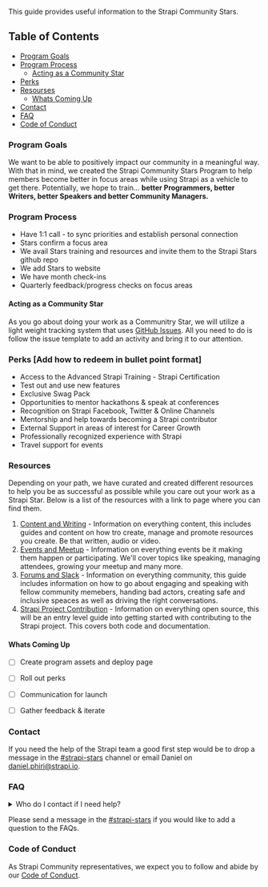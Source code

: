 This guide provides useful information to the Strapi Community Stars.

## Table of Contents

- [Program Goals](#program-goals)
- [Program Process](#program-process)
  - [Acting as a Community Star](#acting-as-a-community-star)
- [Perks](#perks)
- [Resourses](#resources)
  - [Whats Coming Up](#whats-coming-up)
- [Contact](#contact)
- [FAQ](#faq)
- [Code of Conduct](#code-of-conduct)


### Program Goals
We want to be able to positively impact our community in a meaningful way. With that in mind, we created the Strapi Community Stars Program to help members become better in focus areas while using Strapi as a vehicle to get there. Potentially, we hope to train... **better Programmers, better Writers, better Speakers and better Community Managers.**

### Program Process
- Have 1:1 call - to sync priorities and establish personal connection
- Stars confirm a focus area 
- We avail Stars training and resources and invite them to the Strapi Stars github repo
- We add Stars to website
- We have month check-ins
- Quarterly feedback/progress checks on focus areas

#### Acting as a Community Star

As you go about doing your work as a Communitry Star, we will utilize a light weight tracking system that uses [GitHub Issues](). All you need to do is follow the issue template to add an activity and bring it to our attention.

### Perks [Add how to redeem in bullet point format]
- Access to the Advanced Strapi Training - Strapi Certification
- Test out and use new features 
- Exclusive Swag Pack
- Opportunities to mentor hackathons & speak at conferences
- Recognition on Strapi Facebook, Twitter & Online Channels
- Mentorship and help towards becoming a Strapi contributor
- External Support in areas of interest for Career Growth
- Professionally recognized experience with Strapi
- Travel support for events 


### Resources
Depending on your path, we have curated and created different resources to help you be as successful as possible while you care out your work as a Strapi Star. Below is a list of the resources with a link to page where you can find them.

1. [Content and Writing](https://github.com/strapi/the-michelin-guide/tree/master/Content%20and%20Writing) - Information on everything content, this  includes guides and content on how tro create, manage and promote resources you create. Be that written, audio or video.
2. [Events and Meetup](https://github.com/strapi/the-michelin-guide/tree/master/Events%20and%20Meetup) - Information on everything events be it making them happen or participating. We'll cover topics like speaking, managing attendees, growing your meetup and many more.
3. [Forums and Slack](https://github.com/strapi/the-michelin-guide/tree/master/Forums%20and%20Slack) - Information on everything community, this guide includes information on how to go about engaging and speaking with fellow community memebers, handing bad actors, creating safe and inclusive speaces as well as driving the right conversations. 
4. [Strapi Project Contribution](https://github.com/strapi/the-michelin-guide/tree/master/Strapi%20Project%20Contribution) - Information on everything open source, this will be an entry level guide into getting started with contributing to the Strapi project. This covers both code and documentation. 

#### Whats Coming Up

- [ ] Create program assets and deploy page
- [ ] Roll out perks
- [ ] Communication for launch
- [ ] Gather feedback & iterate


### Contact
If you need the help of the Strapi team a good first step would be to drop a message in the [#strapi-stars](https://strapi.slack.com/archives/G01AZ86NG92) channel or email Daniel on daniel.phiri@strapi.io.

### FAQ

<details><summary>Who do I contact if I need help?</summary>
<p>

If you need the help of the Strapi team a good first step would be to drop a message in the [#strapi-stars](https://strapi.slack.com/archives/G01AZ86NG92) channel or email Daniel on daniel.phiri@strapi.io.

</p>
</details>

Please send a message in the [#strapi-stars](https://strapi.slack.com/archives/G01AZ86NG92) if you would like to add a question to the FAQs.

### Code of Conduct

As Strapi Community representatives, we expect you to follow and abide by our [Code of Conduct](https://forum.strapi.io/faq).
